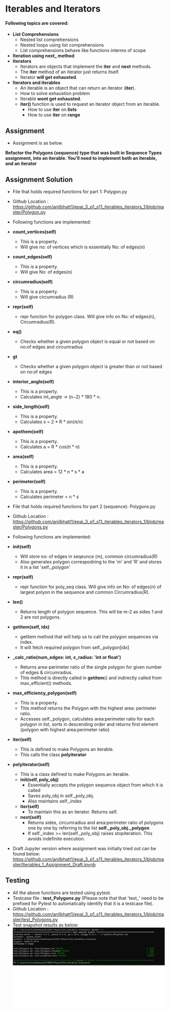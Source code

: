 # Iterables and Iterators

#### Following topics are covered:
- **List Comprehensions**
    - Nested list comprehensions
    - Nested loops using list comprehensions
    - List comprehensions behave like functions interms of scope
- **Iteration using next_ method**
- **Iterators**
    - Iterators are objects that implement the __iter__ and __next__ methods.
    - The __iter__ method of an iterator just returns itself.
    - Iterator **will get exhausted**.
- **Iterators and iterables**
    - An iterable is an object that can return an iterator (__iter__).    
    - How to solve exhaustion problem
    - Iterable **wont get exhausted**.
    - **iter()** function is used to request an iterator object from an iterable.
        - How to use **iter** on **lists**
        - How to use **iter** on **range**

## Assignment
- Assignment is as below.

**Refactor the Polygons (sequence) type that was built in Sequence Types assignment, into an iterable. You'll need to implement both an iterable, and an iterator**

## Assignment Solution

- File that holds required functions for part 1: Polygon.py
- Github Location : https://github.com/anilbhatt1/epai_3_p1_s11_iterables_iterators_1/blob/master/Polygon.py
- Following functions are implemented:
- **__count_vertices__(self)**
    - This is a property.
    - Will give no: of vertices which is essentially No: of edges(n)
- **__count_edges__(self)**
    - This is a property.
    - Will give No: of edges(n)
- **__circumradius__(self)**
    - This is a property.
    - Will give circumradius (R)
- **__repr__(self)**
    - repr function for polygon class. Will give info on No: of edges(n), Circumradius(R).
- **__eq__()**
    - Checks whether a given polygon object is equal or not based on no:of edges and circumradius
- **__gt__**
    - Checks whether a given polygon object is greater than or not based on no:of edges
- **interior_angle(self)**
    - This is a property.
    - Calculates int_angle -> (n−2) * 180 * n.
- **side_length(self)**
    - This is a property.
    - Calculates s = 2 * R * sin(π/n)
- **apothem(self)**
    - This is a property.
    - Calculates a = R * cos(π * n)
- **area(self)**
    - This is a property.
    - Calculates area = 12 * n * s * a
- **perimeter(self)**
    - This is a property.
    - Calculates perimeter = n * s

- File that holds required functions for part 2 (sequence): Polygons.py
- Github Location : https://github.com/anilbhatt1/epai_3_p1_s11_iterables_iterators_1/blob/master/Polygons.py
- Following functions are implemented:
- **__init__(self)**
    - Will store no: of edges in seqeunce (m), common circumradius(R)
    - Also generates polygon correspodning to the 'm' and 'R' and stores it in a list 'self._polygon' 
- **__repr__(self)**
    - repr function for poly_seq class. Will give info on No: of edges(n) of largest polyon in the sequence and common Circumradius(R).
- **__len__()**
    - Returns length of polygon sequence. This will be m-2 as sides 1 and 2 are not polygons.
- **__getitem__(self, idx)**
    - getitem method that will help us to call the polygon sequences via index.
    - It will fetch required polygon from self._polygon[idx]
- **_calc_ratio(num_edges: int, c_radius: 'int or float')**
    - Returns area-perimeter ratio of the single polygon for given number of edges & circumradius.
    - This method is directly called in __getitem__() and indirectly called from max_efficient() methods.    
- **max_efficiency_polygon(self)**
    - This is a property.
    - This method returns the Polygon with the highest area: perimeter ratio.
    - Accesses self._polygon, calculates area:perimeter ratio for each polygon in list, sorts in descending order and returns first element (polygon with highest area:perimeter ratio)
- **__iter__(self)**
    - This is defined to make Polygons an iterable.
    - This calls the class **polyiterator**
- **__polyiterator__(self)**
    - This is a class defined to make Polygons an iterable.
    - **__init__(self, poly_obj)**
        - Essentially accepts the polygon sequence object from which it is called
        - Saves poly_obj in self._poly_obj.
        - Also maintains self._index
    - **__iter__(self)**
        - To maintain this as an iterator. Returns self.
    - **__next__(self)**
        - Returns sides, circumradius and area:perimeter ratio of polygons one by one by referring to the list **self._poly_obj._polygon**  
        - If self._index >= len(self._poly_obj) raises stopiteration. This avoids indefinite execution.

- Draft Jupyter version where assignment was initially tried out can be found below:
https://github.com/anilbhatt1/epai_3_p1_s11_iterables_iterators_1/blob/master/Iterables_1_Assignment_Draft.ipynb

## Testing
- All the above functions are tested using pytest.
- Testcase file : **test_Polygons.py** (Please note that that 'test_' need to be prefixed for Pytest to automatically identify that it is a testcase file).
- Github Location : https://github.com/anilbhatt1/epai_3_p1_s11_iterables_iterators_1/blob/master/test_Polygons.py
- Test snapshot results as below:
![Test_Pass](https://github.com/anilbhatt1/epai_3_p1_s11_iterables_iterators_1/blob/master/Assignment1_Test_Passed_Snapshot.png)
